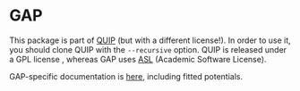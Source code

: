 # GAP

This package is part of [QUIP](http://github.com/libatoms/QUIP) (but with a different license!). In order to use it, you should clone QUIP with the `--recursive` option. QUIP is released under a GPL license , whereas GAP uses [ASL](http://github.com/gabor1/ASL) (Academic Software License). 

GAP-specific documentation is [here](https://libatoms.github.io/GAP), including fitted potentials. 
